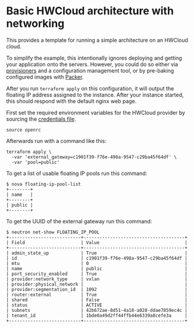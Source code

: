 # Basic HWCloud architecture with networking

This provides a template for running a simple architecture on an HWCloud
cloud.

To simplify the example, this intentionally ignores deploying and
getting your application onto the servers. However, you could do so either via
[provisioners](https://www.terraform.io/docs/provisioners/) and a configuration
management tool, or by pre-baking configured images with
[Packer](http://www.packer.io).

After you run `terraform apply` on this configuration, it will output the
floating IP address assigned to the instance. After your instance started,
this should respond with the default nginx web page.

First set the required environment variables for the HWCloud provider by
sourcing the [credentials file](http://docs.openstack.org/cli-reference/content/cli_openrc.html).

```
source openrc
```

Afterwards run with a command like this:

```
terraform apply \
  -var 'external_gateway=c1901f39-f76e-498a-9547-c29ba45f64df' \
  -var 'pool=public'
```

To get a list of usable floating IP pools run this command:

```
$ nova floating-ip-pool-list
+--------+
| name   |
+--------+
| public |
+--------+
```

To get the UUID of the external gateway run this command:

```
$ neutron net-show FLOATING_IP_POOL
+---------------------------+--------------------------------------+
| Field                     | Value                                |
+---------------------------+--------------------------------------+
| admin_state_up            | True                                 |
| id                        | c1901f39-f76e-498a-9547-c29ba45f64df |
| mtu                       | 0                                    |
| name                      | public                               |
| port_security_enabled     | True                                 |
| provider:network_type     | vxlan                                |
| provider:physical_network |                                      |
| provider:segmentation_id  | 1092                                 |
| router:external           | True                                 |
| shared                    | False                                |
| status                    | ACTIVE                               |
| subnets                   | 42b672ae-8d51-4a18-a028-ddae7859ec4c |
| tenant_id                 | 1bde0a49d2ff44ffb44e6339a8cefe3a     |
+---------------------------+--------------------------------------+
```
